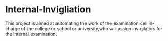 # Internal-Invigliation
This project is aimed at automating the work of the examination cell in-charge of the college or school or university,who will assign invigilators for the Internal examination.
